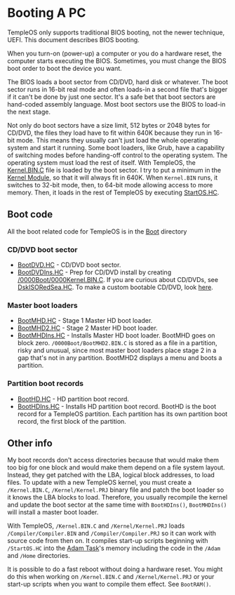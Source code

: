 # Booting A PC
TempleOS only supports traditional BIOS booting, not the newer technique, UEFI. This document describes BIOS booting.

When you turn-on (power-up) a computer or you do a hardware reset, the computer starts executing the BIOS. Sometimes, you must change the BIOS boot order to boot the device you want.

The BIOS loads a boot sector from CD/DVD, hard disk or whatever. The boot sector runs in 16-bit real mode and often loads-in a second file that's bigger if it can't be done by just one sector. It's a safe bet that boot sectors are hand-coded assembly language. Most boot sectors use the BIOS to load-in the next stage.

Not only do boot sectors have a size limit, 512 bytes or 2048 bytes for CD/DVD, the files they load have to fit within 640K because they run in 16-bit mode. This means they usually can't just load the whole operating system and start it running. Some boot loaders, like Grub, have a capability of switching modes before handing-off control to the operating system. The operating system must load the rest of itself. With TempleOS, the [Kernel.BIN.C](https://github.com/cia-foundation/TempleOS/blob/c26482bb6ad3f80106d28504ec5db3c6a360732c/Kernel/Kernel.PRJ) file is loaded by the boot sector. I try to put a minimum in the [Kernel Module](https://github.com/cia-foundation/TempleOS/blob/c26482bb6ad3f80106d28504ec5db3c6a360732c/Kernel/Kernel.PRJ), so that it will always fit in 640K. When `Kernel.BIN` runs, it switches to 32-bit mode, then, to 64-bit mode allowing access to more memory. Then, it loads in the rest of TempleOS by executing [StartOS.HC](https://github.com/cia-foundation/TempleOS/blob/c26482bb6ad3f80106d28504ec5db3c6a360732c/StartOS.HC).

## Boot code
All the boot related code for TempleOS is in the [Boot](https://github.com/cia-foundation/TempleOS/tree/archive/Adam/Opt/Boot) directory

### CD/DVD boot sector
- [BootDVD.HC](https://github.com/cia-foundation/TempleOS/blob/c26482bb6ad3f80106d28504ec5db3c6a360732c/Adam/Opt/Boot/BootDVD.HC) - CD/DVD boot sector.
- [BootDVDIns.HC](https://github.com/cia-foundation/TempleOS/blob/c26482bb6ad3f80106d28504ec5db3c6a360732c/Adam/Opt/Boot/BootDVDIns.HC) - Prep for CD/DVD install by creating [/0000Boot/0000Kernel.BIN.C](https://github.com/cia-foundation/TempleOS/blob/c26482bb6ad3f80106d28504ec5db3c6a360732c/0000Boot/0000Kernel.BIN.C).
If you are curious about CD/DVDs, see [DskISORedSea.HC](https://github.com/cia-foundation/TempleOS/blob/c26482bb6ad3f80106d28504ec5db3c6a360732c/Adam/Opt/Boot/DskISORedSea.HC). To make a custom bootable CD/DVD, look [here](https://github.com/cia-foundation/TempleOS/blob/c26482bb6ad3f80106d28504ec5db3c6a360732c/Misc/DoDistro.HC).

### Master boot loaders
- [BootMHD.HC](https://github.com/cia-foundation/TempleOS/blob/c26482bb6ad3f80106d28504ec5db3c6a360732c/Adam/Opt/Boot/BootMHD.HC) - Stage 1 Master HD boot loader.
- [BootMHD2.HC](https://github.com/cia-foundation/TempleOS/blob/c26482bb6ad3f80106d28504ec5db3c6a360732c/Adam/Opt/Boot/BootMHD2.HC) - Stage 2 Master HD boot loader.
- [BootMHDIns.HC](https://github.com/cia-foundation/TempleOS/blob/c26482bb6ad3f80106d28504ec5db3c6a360732c/Adam/Opt/Boot/BootMHDIns.HC) - Installs Master HD boot loader.
BootMHD goes on block zero. `/0000Boot/BootMHD2.BIN.C` is stored as a file in a partition, risky and unusual, since most master boot loaders place stage 2 in a gap that's not in any partition. BootMHD2 displays a menu and boots a partition.

### Partition boot records
- [BootHD.HC](https://github.com/cia-foundation/TempleOS/blob/c26482bb6ad3f80106d28504ec5db3c6a360732c/Adam/Opt/Boot/BootHD.HC) - HD partition boot record.
- [BootHDIns.HC](https://github.com/cia-foundation/TempleOS/blob/c26482bb6ad3f80106d28504ec5db3c6a360732c/Adam/Opt/Boot/BootHDIns.HC) - Installs HD partition boot record.
BootHD is the boot record for a TempleOS partition. Each partition has its own partition boot record, the first block of the partition.

## Other info
My boot records don't access directories because that would make them too big for one block and would make them depend on a file system layout. Instead, they get patched with the LBA, logical block addresses, to load files. To update with a new TempleOS kernel, you must create a `/Kernel.BIN.C`, `/Kernel/Kernel.PRJ` binary file and patch the boot loader so it knows the LBA blocks to load. Therefore, you usually recompile the kernel and update the boot sector at the same time with `BootHDIns()`, `BootMHDIns()` will install a master boot loader.

With TempleOS, `/Kernel.BIN.C` and `/Kernel/Kernel.PRJ` loads `/Compiler/Compiler.BIN` and `/Compiler/Compiler.PRJ` so it can work with source code from then on. It compiles start-up scripts beginning with `/StartOS.HC` into the [Adam Task](./Glossary.md)'s memory including the code in the `/Adam` and `/Home` directories.

It is possible to do a fast reboot without doing a hardware reset. You might do this when working on `/Kernel.BIN.C` and `/Kernel/Kernel.PRJ` or your start-up scripts when you want to compile them effect. See `BootRAM()`.
